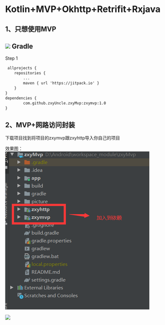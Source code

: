 # Kotlin+MVP+Okhttp+Retrifit+Rxjava
1、只想使用MVP
-----
[![](https://jitpack.io/v/zxyUncle/zxyMvp.svg)](https://jitpack.io/#zxyUncle/zxyMvp)
Gradle
-----
Step 1


     allprojects {
		repositories {
			...
			maven { url 'https://jitpack.io' }
		}
	}
	dependencies {
	        com.github.zxyUncle.zxyMvp:zxymvp:1.0
	}

2、MVP+网路访问封装
-----
下载项目找到将项目的zxymvp跟zxyhttp导入你自己的项目

效果图：
[![](https://github.com/zxyUncle/zxyMvp/blob/master/picture/aaa.png)](https://github.com/zxyUncle/zxyMvp/blob/master/picture/aaa.png)

[![](https://github.com/zxyUncle/zxyMvp/blob/master/picture/mvp.gif)](https://github.com/zxyUncle/zxyMvp/blob/master/picture/mvp.gif)

